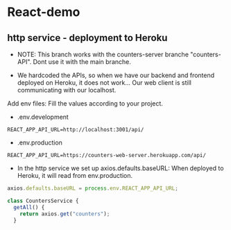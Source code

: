 # React-demo

## http service - deployment to Heroku

- NOTE: This branch works with the counters-server branche "counters-API". Dont use it with the main branche.

- We hardcoded the APIs, so when we have our backend and frontend deployed on Heroku, it does not work... Our web client is still communicating with our localhost.

Add env files: Fill the values according to your project.
- .env.development
```
REACT_APP_API_URL=http://localhost:3001/api/
```

- .env.production
```
REACT_APP_API_URL=https://counters-web-server.herokuapp.com/api/
```

- In the http service we set up axios.defaults.baseURL: When deployed to Heroku, it will read from env.production.
```javascript
axios.defaults.baseURL = process.env.REACT_APP_API_URL;

class CountersService {
  getAll() {
    return axios.get("counters");
  }
```